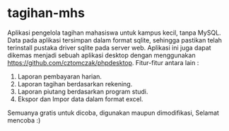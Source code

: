 # tagihan-mhs
Aplikasi pengelola tagihan mahasiswa untuk kampus kecil, tanpa MySQL. Data pada aplikasi tersimpan dalam format sqlite, sehingga pastikan telah terinstall pustaka driver sqlite pada server web. Aplikasi ini juga dapat dikemas menjadi sebuah aplikasi desktop dengan menggunakan https://github.com/cztomczak/phpdesktop. 
Fitur-fitur antara lain : 
1. Laporan pembayaran harian.
2. Laporan tagihan berdasarkan rekening.
3. Laporan piutang berdasarkan program studi.
4. Ekspor dan Impor data dalam format excel.

Semuanya gratis untuk dicoba, digunakan maupun dimodifikasi, Selamat mencoba :)
